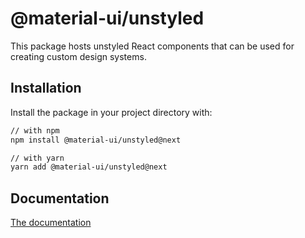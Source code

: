 # @material-ui/unstyled

This package hosts unstyled React components that can be used for creating custom design systems.

## Installation

Install the package in your project directory with:

```sh
// with npm
npm install @material-ui/unstyled@next

// with yarn
yarn add @material-ui/unstyled@next
```

## Documentation

<!-- #default-branch-switch -->

[The documentation](https://next.material-ui.com/customization/unstyled-components/)
